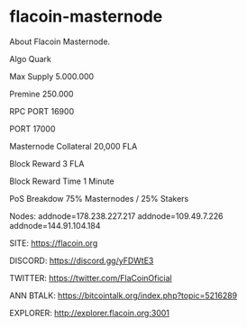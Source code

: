 # flacoin-masternode




About Flacoin Masternode.



Algo Quark

Max Supply 5.000.000

Premine 250.000

RPC PORT 16900

PORT 17000

Masternode Collateral 20,000 FLA

Block Reward 3 FLA

Block Reward Time 1 Minute

PoS Breakdow 75% Masternodes / 25% Stakers

Nodes: 
addnode=178.238.227.217
addnode=109.49.7.226
addnode=144.91.104.184

SITE: https://flacoin.org

DISCORD: https://discord.gg/yFDWtE3

TWITTER: https://twitter.com/FlaCoinOficial

ANN BTALK: https://bitcointalk.org/index.php?topic=5216289

EXPLORER: http://explorer.flacoin.org:3001
